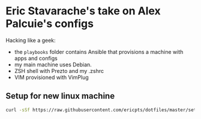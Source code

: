 # Eric Stavarache's take on Alex Palcuie's configs

Hacking like a geek:

* the `playbooks` folder contains Ansible that provisions a machine with apps and configs
* my main machine uses Debian.
* ZSH shell with Prezto and my .zshrc
* VIM provisioned with VimPlug

## Setup for new linux machine

```bash
curl -sSf https://raw.githubusercontent.com/ericpts/dotfiles/master/setup.sh | bash
```

